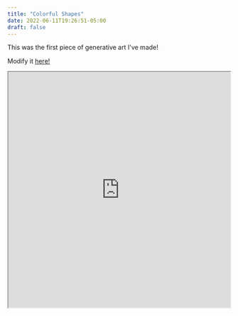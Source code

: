 ```yaml
---
title: "Colorful Shapes"
date: 2022-06-11T19:26:51-05:00
draft: false
---
```



This was the first piece of generative art I've made!

Modify it [here!](https://editor.p5js.org/hmcguinn/sketches/R_F000CUQ)

<div align="center"><iframe height="530" width="500" src="https://editor.p5js.org/hmcguinn/full/R_F000CUQ"></iframe></div>
